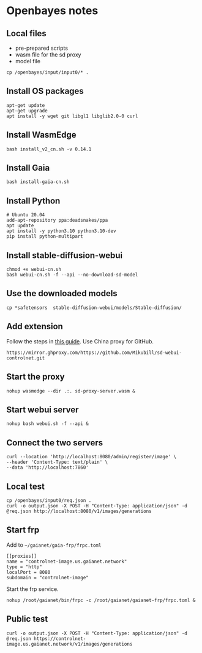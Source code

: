 # Openbayes notes

## Local files

* pre-prepared scripts
* wasm file for the sd proxy
* model file

```
cp /openbayes/input/input0/* .
```

## Install OS packages

```
apt-get update
apt-get upgrade
apt install -y wget git libgl1 libglib2.0-0 curl
```

## Install WasmEdge

```
bash install_v2_cn.sh -v 0.14.1
```

## Install Gaia

```
bash install-gaia-cn.sh
```

## Install Python

```
# Ubuntu 20.04
add-apt-repository ppa:deadsnakes/ppa
apt update
apt install -y python3.10 python3.10-dev
pip install python-multipart
```

## Install stable-diffusion-webui

```
chmod +x webui-cn.sh
bash webui-cn.sh -f --api --no-download-sd-model
```

## Use the downloaded models

```
cp *safetensors  stable-diffusion-webui/models/Stable-diffusion/
```

## Add extension

Follow the steps in [this guide](https://github.com/Mikubill/sd-webui-controlnet?tab=readme-ov-file#installation). Use China proxy for GitHub.

```
https://mirror.ghproxy.com/https://github.com/Mikubill/sd-webui-controlnet.git
```

## Start the proxy

```
nohup wasmedge --dir .:. sd-proxy-server.wasm &
```

## Start webui server

```
nohup bash webui.sh -f --api &
```

## Connect the two servers

```
curl --location 'http://localhost:8080/admin/register/image' \
--header 'Content-Type: text/plain' \
--data 'http://localhost:7860'
```

## Local test

```
cp /openbayes/input0/req.json .
curl -o output.json -X POST -H "Content-Type: application/json" -d @req.json http://localhost:8080/v1/images/generations
```

## Start frp

Add to `~/gaianet/gaia-frp/frpc.toml`

```
[[proxies]]
name = "controlnet-image.us.gaianet.network"
type = "http"
localPort = 8080
subdomain = "controlnet-image"
```

Start the frp service.

```
nohup /root/gaianet/bin/frpc -c /root/gaianet/gaianet-frp/frpc.toml &
```

## Public test

```
curl -o output.json -X POST -H "Content-Type: application/json" -d @req.json https://controlnet-image.us.gaianet.network/v1/images/generations
```


